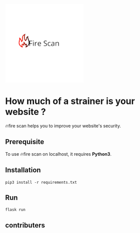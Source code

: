 
<img src="/static/assets/logo1.png" alt="Fire🔥Scan" width="250">

# How much of a strainer is your website ?
🔥fire scan helps you to improve your website's security.

## Prerequisite
To use 🔥fire scan on localhost, it requires **Python3**.

## Installation
```
pip3 install -r requirements.txt
```

## Run
```
flask run
```

## contributers
